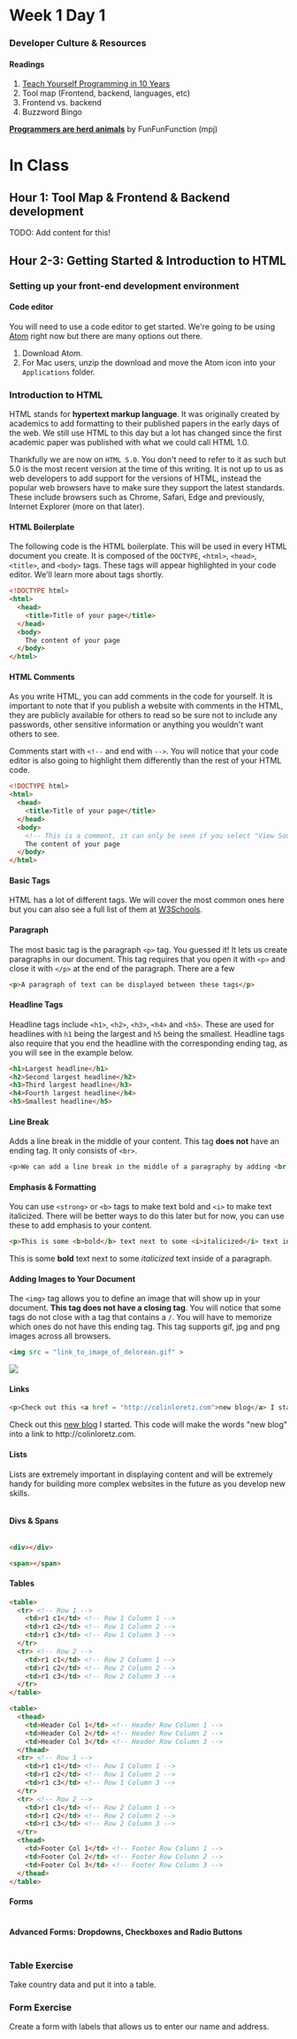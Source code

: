 # Week 1 Day 1

###  Developer Culture & Resources 

#### Readings
1. [Teach Yourself Programming in 10 Years](http://norvig.com/21-days.html)
2. Tool map (Frontend, backend, languages, etc)
3. Frontend vs. backend
4. Buzzword Bingo

**[Programmers are herd animals](https://www.youtube.com/watch?v=lrf6xuFq1Ms)** by FunFunFunction (mpj)


# In Class

## Hour 1: Tool Map & Frontend & Backend development

TODO: Add content for this!

## Hour 2-3: Getting Started & Introduction to HTML

### Setting up your front-end development environment

#### Code editor
You will need to use a code editor to get started. We're going to be using [Atom](https://atom.io) right now but there are many options out there.
  
1. Download Atom.
2. For Mac users, unzip the download and move the Atom icon into your `Applications` folder.


### Introduction to HTML
HTML stands for **hypertext markup language**. It was originally created by academics to add formatting to their published papers in the early days of the web. We still use HTML to this day but a lot has changed since the first academic paper was published with what we could call HTML 1.0.

Thankfully we are now on `HTML 5.0`. You don't need to refer to it as such but 5.0 is the most recent version at the time of this writing. It is not up to us as web developers to add support for the versions of HTML, instead the popular web browsers have to make sure they support the latest standards. These include browsers such as Chrome, Safari, Edge and previously, Internet Explorer (more on that later).

#### HTML Boilerplate

The following code is the HTML boilerplate. This will be used in every HTML document you create. It is composed of the `DOCTYPE`, `<html>`, `<head>`, `<title>`, and `<body>` tags. These tags will appear highlighted in your code editor. We'll learn more about tags shortly.

```html
<!DOCTYPE html>
<html>
  <head>
    <title>Title of your page</title>
  </head>
  <body>
    The content of your page
  </body>
</html>
```

#### HTML Comments

As you write HTML, you can add comments in the code for yourself. It is important to note that if you publish a website with comments in the HTML, they are publicly available for others to read so be sure not to include any passwords, other sensitive information or anything you wouldn't want others to see.

Comments start with `<!--` and end with `-->`. You will notice that your code editor is also going to highlight them differently than the rest of your HTML code.

```html
<!DOCTYPE html>
<html>
  <head>
    <title>Title of your page</title>
  </head>
  <body>
    <!-- This is a comment, it can only be seen if you select "View Source" in your browser -->
    The content of your page
  </body>
</html>
````

#### Basic Tags
HTML has a lot of different tags. We will cover the most common ones here but you can also see a full list of them at [W3Schools](http://www.w3schools.com/tags/).

#### Paragraph <p>
  
The most basic tag is the paragraph `<p>` tag. You guessed it! It lets us create paragraphs in our document. This tag requires that you open it with `<p>` and close it with `</p>` at the end of the paragraph. There are a few  
  
```html
<p>A paragraph of text can be displayed between these tags</p>
```

#### Headline Tags
Headline tags include `<h1>`, `<h2>`, `<h3>`, `<h4>` and `<h5>`. These are used for headlines with `h1` being the largest and `h5` being the smallest. Headline tags also require that you end the headline with the corresponding ending tag, as you will see in the example below.

```html
<h1>Largest headline</h1>
<h2>Second largest headline</h2>
<h3>Third largest headline</h3>
<h4>Fourth largest headline</h4>
<h5>Smallest headline</h5>
````

#### Line Break <br>

Adds a line break in the middle of your content. This tag **does not** have an ending tag. It only consists of `<br>`.

```html
<p>We can add a line break in the middle of a paragraphy by adding <br > into it and it will insert a break in the paragraph.</p>
```

#### Emphasis & Formatting
You can use `<strong>` or `<b>` tags to make text bold and `<i>` to make text italicized. There will be better ways to do this later but for now, you can use these to add emphasis to your content.
  
```html
<p>This is some <b>bold</b> text next to some <i>italicized</i> text inside of a paragraph.</p>
```  

<p>This is some <b>bold</b> text next to some <i>italicized</i> text inside of a paragraph.</p>

#### Adding Images to Your Document

The `<img>` tag allows you to define an image that will show up in your document. **This tag does not have a closing tag**. You will notice that some tags do not close with a tag that contains a `/`. You will have to memorize which ones do not have this ending tag.  This tag supports gif, jpg and png images across all browsers.

```html
<img src = "link_to_image_of_delorean.gif" >
```
<img src = "./delorean.gif" >

#### Links

```html
<p>Check out this <a href = "http://colinloretz.com">new blog</a> I started. This code will make the words "new blog" into a link to http://colinloretz.com.</p>
```

<p>Check out this <a href = "http://colinloretz.com">new blog</a> I started. This code will make the words "new blog" into a link to http://colinloretz.com.</p>

#### Lists
Lists are extremely important in displaying content and will be extremely handy for building more complex websites in the future as you develop new skills.

```html
```

#### Divs & Spans
```html

<div></div>

<span></span>

```

#### Tables
```html
<table>
  <tr> <!-- Row 1 -->
    <td>r1 c1</td> <!-- Row 1 Column 1 -->
    <td>r1 c2</td> <!-- Row 1 Column 2 -->
    <td>r1 c3</td> <!-- Row 1 Column 3 -->
  </tr>
  <tr> <!-- Row 2 -->
    <td>r1 c1</td> <!-- Row 2 Column 1 -->
    <td>r1 c2</td> <!-- Row 2 Column 2 -->
    <td>r1 c3</td> <!-- Row 2 Column 3 -->
  </tr>
</table>
```

```html
<table>
  <thead>
    <td>Header Col 1</td> <!-- Header Row Column 1 -->
    <td>Header Col 2</td> <!-- Header Row Column 2 -->
    <td>Header Col 3</td> <!-- Header Row Column 3 -->
  </thead>
  <tr> <!-- Row 1 -->
    <td>r1 c1</td> <!-- Row 1 Column 1 -->
    <td>r1 c2</td> <!-- Row 1 Column 2 -->
    <td>r1 c3</td> <!-- Row 1 Column 3 -->
  </tr>
  <tr> <!-- Row 2 -->
    <td>r1 c1</td> <!-- Row 2 Column 1 -->
    <td>r1 c2</td> <!-- Row 2 Column 2 -->
    <td>r1 c3</td> <!-- Row 2 Column 3 -->
  </tr>
  <thead>
    <td>Footer Col 1</td> <!-- Footer Row Column 1 -->
    <td>Footer Col 2</td> <!-- Footer Row Column 2 -->
    <td>Footer Col 3</td> <!-- Footer Row Column 3 -->
  </thead>
</table>
```

#### Forms
```html
```

#### Advanced Forms: Dropdowns, Checkboxes and Radio Buttons
```html
```


### Table Exercise
Take country data and put it into a table.

### Form Exercise
Create a form with labels that allows us to enter our name and address.
